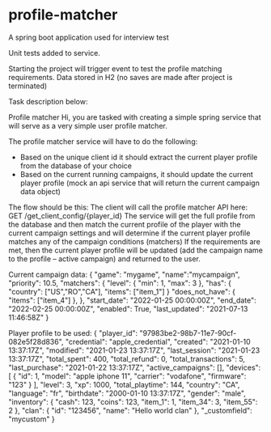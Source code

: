 # profile-matcher
A spring boot application used for interview test

Unit tests added to service.

Starting the project will trigger event to test the profile matching requirements.
Data stored in H2 (no saves are made after project is terminated)

Task description below: 

Profile matcher
Hi, you are tasked with creating a simple spring service that will serve as a very simple user profile matcher.

The profile matcher service will have to do the following:
-	Based on the unique client id it should extract the current player profile from the database of your choice 
-	Based on the current running campaigns, it should update the current player profile (mock an api service that will return the current campaign data object) 

The flow should be this:
The client will call the profile matcher API here: GET /get_client_config/{player_id}
The service will get the full profile from the database and then match the current profile of the player with the current campaign settings and will determine if the current player profile matches any of the campaign conditions (matchers)
If the requirements are met, then the current player profile will be updated (add the campaign name to the profile – active campaign) and returned to the user.

Current campaign data:
{
  "game": "mygame",
  "name":"mycampaign",
  "priority": 10.5,
  "matchers": {
    "level": {
      "min": 1,
      "max": 3
    },
    "has": {
      "country": ["US","RO","CA"],
      "items": ["item_1"]
    }
    "does_not_have": {
      "items": ["item_4"]
    },
  },
  "start_date": "2022-01-25 00:00:00Z",
  "end_date": "2022-02-25 00:00:00Z",
  "enabled": True,
  "last_updated": "2021-07-13 11:46:58Z"
}

Player profile to be used:
{
  "player_id": "97983be2-98b7-11e7-90cf-082e5f28d836",
  "credential": "apple_credential",
  "created": "2021-01-10 13:37:17Z",
  "modified": "2021-01-23 13:37:17Z",
  "last_session": "2021-01-23 13:37:17Z",
  "total_spent": 400,
  "total_refund": 0,
  "total_transactions": 5,
  "last_purchase": "2021-01-22 13:37:17Z",
  "active_campaigns": [],
  "devices": [
    {
      "id": 1,
      "model": "apple iphone 11",
      "carrier": "vodafone",
      "firmware": "123"
    }
  ],
  "level": 3,
  "xp": 1000,
  "total_playtime": 144,
  "country": "CA",
  "language": "fr",
  "birthdate": "2000-01-10 13:37:17Z",
  "gender": "male",
  "inventory": {
    "cash": 123,
    "coins": 123,
    "item_1": 1,
    "item_34": 3,
    "item_55": 2
  },
  "clan": {
    "id": "123456",
    "name": "Hello world clan"
  },
  "_customfield": "mycustom"
}


